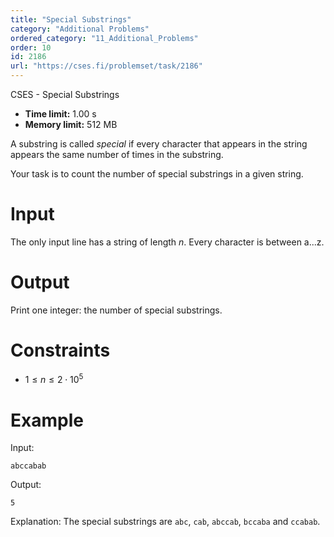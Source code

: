 ```yaml
---
title: "Special Substrings"
category: "Additional Problems"
ordered_category: "11_Additional_Problems"
order: 10
id: 2186
url: "https://cses.fi/problemset/task/2186"
---
```


CSES - Special Substrings

  * **Time limit:** 1.00 s
  * **Memory limit:** 512 MB

A substring is called _special_ if every character that appears in the string
appears the same number of times in the substring.

Your task is to count the number of special substrings in a given string.

# Input

The only input line has a string of length $n$. Every character is between
a...z.

# Output

Print one integer: the number of special substrings.

# Constraints

  * $1 \le n \le 2 \cdot 10^5$

# Example

Input:

    
    
    abccabab
    

Output:

    
    
    5
    

Explanation: The special substrings are `abc`, `cab`, `abccab`, `bccaba` and
`ccabab`.

